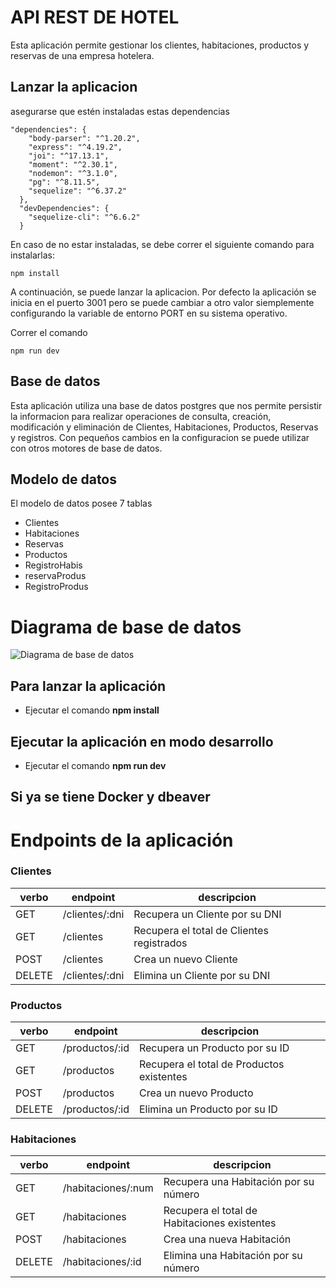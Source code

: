 # API REST DE HOTEL
 Esta aplicación permite gestionar los clientes, habitaciones, productos y reservas de una empresa hotelera.


 ## Lanzar la aplicacion
asegurarse que estén instaladas estas dependencias 
```
"dependencies": {
    "body-parser": "^1.20.2",
    "express": "^4.19.2",
    "joi": "^17.13.1",
    "moment": "^2.30.1",
    "nodemon": "^3.1.0",
    "pg": "^8.11.5",
    "sequelize": "^6.37.2"
  },
  "devDependencies": {
    "sequelize-cli": "^6.6.2"
  }
```
 En caso de no estar instaladas, se debe correr el siguiente comando para instalarlas: 

```npm install```

A continuación, se puede lanzar la aplicacion. Por defecto la aplicación se inicia en el puerto 3001 pero se puede cambiar a otro valor siemplemente configurando la variable de entorno PORT en su sistema operativo. 

Correr el comando

 ```npm run dev```






 ## Base de datos 
Esta aplicación utiliza una base de datos postgres que nos permite persistir la informacion para realizar operaciones de consulta, creación, modificación y eliminación de Clientes, Habitaciones, Productos, Reservas y registros. Con pequeños cambios en la configuracion se puede utilizar con otros motores de base de datos.

## Modelo de datos
El modelo de datos posee 7 tablas
* Clientes
* Habitaciones
* Reservas
* Productos
* RegistroHabis
* reservaProdus
* RegistroProdus

# Diagrama de base de datos 

![Diagrama de base de datos](./imagen/diagrama%20de%20base%20de%20datos.png
)

## Para lanzar la aplicación
* Ejecutar el comando **npm install**

## Ejecutar la aplicación en modo desarrollo
* Ejecutar el comando **npm run dev**

 ## Si ya se tiene Docker y dbeaver

# Endpoints de la aplicación

### Clientes

| verbo |  endpoint  |descripcion|
|-------|------------|-----------|
|  GET  |/clientes/:dni|Recupera un Cliente por su DNI|
|  GET  |/clientes     |Recupera el total de Clientes registrados|
| POST  |/clientes     |Crea un nuevo Cliente|
|DELETE|/clientes/:dni |Elimina un Cliente por su DNI| 


### Productos

| verbo |  endpoint  |descripcion|
|-------|------------|-----------|
|  GET  |/productos/:id|Recupera un Producto por su ID|
|  GET  |/productos     |Recupera el total de Productos existentes|
| POST  |/productos     |Crea un nuevo Producto|
|DELETE|/productos/:id |Elimina un Producto por su ID|


### Habitaciones 

| verbo |  endpoint  |descripcion|
|-------|------------|-----------|
|  GET  |/habitaciones/:num|Recupera una Habitación por su número|
|  GET  |/habitaciones|Recupera el total de Habitaciones existentes|
| POST  |/habitaciones |Crea una nueva Habitación|
|DELETE|/habitaciones/:id|Elimina una Habitación por su número|